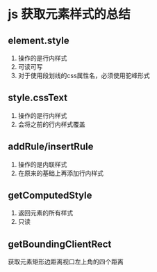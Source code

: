 # js 获取元素样式的总结

## element.style

1. 操作的是行内样式
2. 可读可写
3. 对于使用段划线的css属性名，必须使用驼峰形式

## style.cssText

1. 操作的是行内样式
2. 会将之前的行内样式覆盖

## addRule/insertRule

1. 操作的是内联样式
2. 在原来的基础上再添加行内样式

## getComputedStyle

1. 返回元素的所有样式
2. 只读

## getBoundingClientRect

获取元素矩形边距离视口左上角的四个距离




